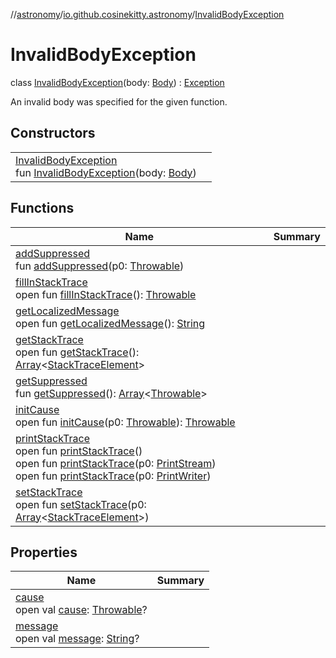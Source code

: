 //[astronomy](../../../index.md)/[io.github.cosinekitty.astronomy](../index.md)/[InvalidBodyException](index.md)

# InvalidBodyException

class [InvalidBodyException](index.md)(body: [Body](../-body/index.md)) : [Exception](https://docs.oracle.com/javase/8/docs/api/java/lang/Exception.html)

An invalid body was specified for the given function.

## Constructors

| | |
|---|---|
| [InvalidBodyException](-invalid-body-exception.md)<br>fun [InvalidBodyException](-invalid-body-exception.md)(body: [Body](../-body/index.md)) |

## Functions

| Name | Summary |
|---|---|
| [addSuppressed](../-internal-error/index.md#282858770%2FFunctions%2F-1216412040)<br>fun [addSuppressed](../-internal-error/index.md#282858770%2FFunctions%2F-1216412040)(p0: [Throwable](https://kotlinlang.org/api/latest/jvm/stdlib/kotlin/-throwable/index.html)) |
| [fillInStackTrace](../-internal-error/index.md#-1102069925%2FFunctions%2F-1216412040)<br>open fun [fillInStackTrace](../-internal-error/index.md#-1102069925%2FFunctions%2F-1216412040)(): [Throwable](https://kotlinlang.org/api/latest/jvm/stdlib/kotlin/-throwable/index.html) |
| [getLocalizedMessage](../-internal-error/index.md#1043865560%2FFunctions%2F-1216412040)<br>open fun [getLocalizedMessage](../-internal-error/index.md#1043865560%2FFunctions%2F-1216412040)(): [String](https://kotlinlang.org/api/latest/jvm/stdlib/kotlin/-string/index.html) |
| [getStackTrace](../-internal-error/index.md#2050903719%2FFunctions%2F-1216412040)<br>open fun [getStackTrace](../-internal-error/index.md#2050903719%2FFunctions%2F-1216412040)(): [Array](https://kotlinlang.org/api/latest/jvm/stdlib/kotlin/-array/index.html)&lt;[StackTraceElement](https://docs.oracle.com/javase/8/docs/api/java/lang/StackTraceElement.html)&gt; |
| [getSuppressed](../-internal-error/index.md#672492560%2FFunctions%2F-1216412040)<br>fun [getSuppressed](../-internal-error/index.md#672492560%2FFunctions%2F-1216412040)(): [Array](https://kotlinlang.org/api/latest/jvm/stdlib/kotlin/-array/index.html)&lt;[Throwable](https://kotlinlang.org/api/latest/jvm/stdlib/kotlin/-throwable/index.html)&gt; |
| [initCause](../-internal-error/index.md#-418225042%2FFunctions%2F-1216412040)<br>open fun [initCause](../-internal-error/index.md#-418225042%2FFunctions%2F-1216412040)(p0: [Throwable](https://kotlinlang.org/api/latest/jvm/stdlib/kotlin/-throwable/index.html)): [Throwable](https://kotlinlang.org/api/latest/jvm/stdlib/kotlin/-throwable/index.html) |
| [printStackTrace](../-internal-error/index.md#-1769529168%2FFunctions%2F-1216412040)<br>open fun [printStackTrace](../-internal-error/index.md#-1769529168%2FFunctions%2F-1216412040)()<br>open fun [printStackTrace](../-internal-error/index.md#1841853697%2FFunctions%2F-1216412040)(p0: [PrintStream](https://docs.oracle.com/javase/8/docs/api/java/io/PrintStream.html))<br>open fun [printStackTrace](../-internal-error/index.md#1175535278%2FFunctions%2F-1216412040)(p0: [PrintWriter](https://docs.oracle.com/javase/8/docs/api/java/io/PrintWriter.html)) |
| [setStackTrace](../-internal-error/index.md#2135801318%2FFunctions%2F-1216412040)<br>open fun [setStackTrace](../-internal-error/index.md#2135801318%2FFunctions%2F-1216412040)(p0: [Array](https://kotlinlang.org/api/latest/jvm/stdlib/kotlin/-array/index.html)&lt;[StackTraceElement](https://docs.oracle.com/javase/8/docs/api/java/lang/StackTraceElement.html)&gt;) |

## Properties

| Name | Summary |
|---|---|
| [cause](../-internal-error/index.md#-654012527%2FProperties%2F-1216412040)<br>open val [cause](../-internal-error/index.md#-654012527%2FProperties%2F-1216412040): [Throwable](https://kotlinlang.org/api/latest/jvm/stdlib/kotlin/-throwable/index.html)? |
| [message](../-internal-error/index.md#1824300659%2FProperties%2F-1216412040)<br>open val [message](../-internal-error/index.md#1824300659%2FProperties%2F-1216412040): [String](https://kotlinlang.org/api/latest/jvm/stdlib/kotlin/-string/index.html)? |
